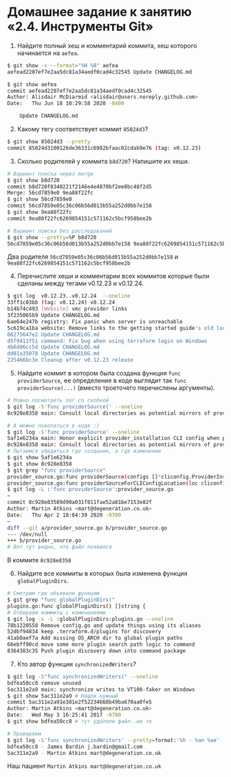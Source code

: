 # Домашнее задание к занятию «2.4. Инструменты Git»

1. Найдите полный хеш и комментарий коммита, хеш которого начинается на `aefea`.

```bash
$ git show -s --format="%H %B" aefea
aefead2207ef7e2aa5dc81a34aedf0cad4c32545 Update CHANGELOG.md

$ git show aefea
commit aefead2207ef7e2aa5dc81a34aedf0cad4c32545
Author: Alisdair McDiarmid <alisdair@users.noreply.github.com>
Date:   Thu Jun 18 10:29:58 2020 -0400

    Update CHANGELOG.md
```

2. Какому тегу соответствует коммит `85024d3`?

```bash
$ git show 85024d3 --pretty
commit 85024d3100126de36331c6982bfaac02cdab9e76 (tag: v0.12.23)
```

3. Сколько родителей у коммита `b8d720`? Напишите их хеши.
```bash
# Вариант поиска через merge
$ git show b8d720
commit b8d720f8340221f2146e4e4870bf2ee0bc48f2d5
Merge: 56cd7859e0 9ea88f22fc
$ git show 56cd7859e0
commit 56cd7859e05c36c06b56d013b55a252d0bb7e158
$ git show 9ea88f22fc
commit 9ea88f22fc6269854151c571162c5bcf958bee2b
```
```bash
# Вариант поиска без расследований
$ git show --pretty=%P b8d720
56cd7859e05c36c06b56d013b55a252d0bb7e158 9ea88f22fc6269854151c571162c5bcf958bee2b
```
   Два родителя `56cd7859e05c36c06b56d013b55a252d0bb7e158` и `9ea88f22fc6269854151c571162c5bcf958bee2b`

4. Перечислите хеши и комментарии всех коммитов которые были сделаны между тегами  v0.12.23 и v0.12.24.
```bash
$ git log  v0.12.23..v0.12.24  --oneline
33ff1c03bb (tag: v0.12.24) v0.12.24
b14b74c493 [Website] vmc provider links
3f235065b9 Update CHANGELOG.md
6ae64e247b registry: Fix panic when server is unreachable
5c619ca1ba website: Remove links to the getting started guide's old location
06275647e2 Update CHANGELOG.md
d5f9411f51 command: Fix bug when using terraform login on Windows
4b6d06cc5d Update CHANGELOG.md
dd01a35078 Update CHANGELOG.md
225466bc3e Cleanup after v0.12.23 release
```
5. Найдите коммит в котором была создана функция `func providerSource`, ее определение в коде выглядит
так `func providerSource(...)` (вместо троеточего перечислены аргументы).
```bash
# Можно посмотреть лог со скобкой
$ git log -S'func providerSource(' --oneline
8c928e8358 main: Consult local directories as potential mirrors of providers

# А можно покопаться в коде :)
$ git log -S'func providerSource' --oneline
5af1e6234a main: Honor explicit provider_installation CLI config when present
8c928e8358 main: Consult local directories as potential mirrors of providers
# Пытаемся убедиться где создание, а где изменение
$ git show 5af1e6234a
$ git show 8c928e8358
$ git grep "func providerSource"
provider_source.go:func providerSource(configs []*cliconfig.ProviderInstallation, services *disco.Disco) (getproviders.Source, tfdiags.Diagnostics) {
provider_source.go:func providerSourceForCLIConfigLocation(loc cliconfig.ProviderInstallationLocation, services *disco.Disco) (getproviders.Source, tfdiags.Diagnostics) {
$ git log -L :'func providerSource':provider_source.go
~
commit 8c928e83589d90a031f811fae52a81be7153e82f
Author: Martin Atkins <mart@degeneration.co.uk>
Date:   Thu Apr 2 18:04:39 2020 -0700
~
diff --git a/provider_source.go b/provider_source.go
--- /dev/null
+++ b/provider_source.go
# Вот тут видно, что файл появился
```
В коммите `8c928e8358`

6. Найдите все коммиты в которых была изменена функция `globalPluginDirs`.
```bash
# Смотрим где объявили функцию
$ git grep "func globalPluginDirs("
plugins.go:func globalPluginDirs() []string {
# Отбираем коммиты с изменениями
$ git log -s -L :globalPluginDirs:plugins.go --oneline
78b1220558 Remove config.go and update things using its aliases
52dbf94834 keep .terraform.d/plugins for discovery
41ab0aef7a Add missing OS_ARCH dir to global plugin paths
66ebff90cd move some more plugin search path logic to command
8364383c35 Push plugin discovery down into command package
```

7. Кто автор функции `synchronizedWriters`?
```bash
$ git log -S"func synchronizedWriters(" --oneline
bdfea50cc8 remove unused
5ac311e2a9 main: synchronize writes to VT100-faker on Windows
$ git show 5ac311e2a9 # Нашли нужный
commit 5ac311e2a91e381e2f52234668b49ba670aa0fe5
Author: Martin Atkins <mart@degeneration.co.uk>
Date:   Wed May 3 16:25:41 2017 -0700
$ git show bdfea50cc8 # тут удаляли файл..не то

# Проверяем 
$ git log -S'func synchronizedWriters' --pretty=format:'%h - %an %ae'
bdfea50cc8 - James Bardin j.bardin@gmail.com
5ac311e2a9 - Martin Atkins mart@degeneration.co.uk
```
Наш пациент `Martin Atkins mart@degeneration.co.uk`

